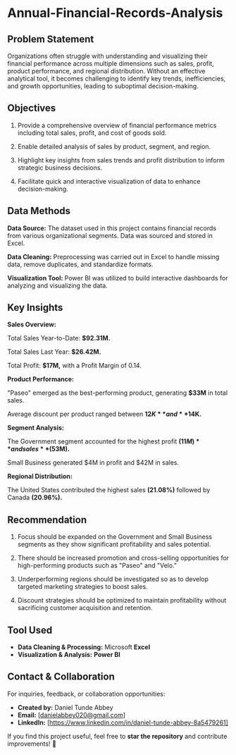 # Annual-Financial-Records-Analysis



## Problem Statement
Organizations often struggle with understanding and visualizing their financial performance across multiple dimensions such as sales, profit, product performance, and regional distribution. Without an effective analytical tool, it becomes challenging to identify key trends, inefficiencies, and growth opportunities, leading to suboptimal decision-making.


## Objectives
1. Provide a comprehensive overview of financial performance metrics including total sales, profit, and cost of goods sold.

2. Enable detailed analysis of sales by product, segment, and region.

3. Highlight key insights from sales trends and profit distribution to inform strategic business decisions.

4. Facilitate quick and interactive visualization of data to enhance decision-making.



## Data Methods

**Data Source:** The dataset used in this project contains financial records from various organizational segments. Data was sourced and stored in Excel.

**Data Cleaning:** Preprocessing was carried out in Excel to handle missing data, remove duplicates, and standardize formats.

**Visualization Tool:** Power BI was utilized to build interactive dashboards for analyzing and visualizing the data.



## Key Insights

**Sales Overview:**

Total Sales Year-to-Date: **$92.31M.**

Total Sales Last Year: **$26.42M.**

Total Profit: **$17M,** with a Profit Margin of 0.14.


**Product Performance:**

"Paseo" emerged as the best-performing product, generating **$33M** in total sales.

Average discount per product ranged between **$12K** and **$14K.**


**Segment Analysis:**

The Government segment accounted for the highest profit **($11M)** and sales **($53M).**

Small Business generated $4M in profit and $42M in sales.


**Regional Distribution:**

The United States contributed the highest sales **(21.08%)** followed by Canada **(20.96%).**


## Recommendation
1. Focus should be expanded on the Government and Small Business segments as they show significant profitability and sales potential.

2. There should be increased promotion and cross-selling opportunities for high-performing products such as "Paseo" and "Velo."

3. Underperforming regions should be investigated so as to develop targeted marketing strategies to boost sales.

4. Discount strategies should be optimized to maintain profitability without sacrificing customer acquisition and retention.


## Tool Used 
- **Data Cleaning & Processing:** Microsoft **Excel**  
- **Visualization & Analysis:** **Power BI**  



## **Contact & Collaboration**  
For inquiries, feedback, or collaboration opportunities:  
- **Created by:** Daniel Tunde Abbey  
- **Email:** [danielabbey020@gmail.com]  
- **LinkedIn:** [https://www.linkedin.com/in/daniel-tunde-abbey-8a5479261]  

If you find this project useful, feel free to **star the repository** and contribute improvements! 🚀  

